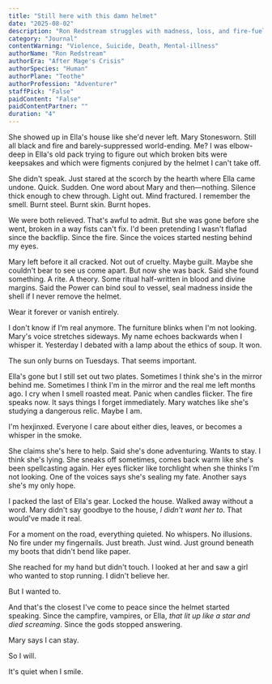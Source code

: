```yaml
---
title: "Still here with this damn helmet"
date: "2025-08-02"
description: "Ron Redstream struggles with madness, loss, and fire-fuelled paranoia after Mary Stonesworn returns to find Ella gone and reality crumbling."
category: "Journal"
contentWarning: "Violence, Suicide, Death, Mental-illness"
authorName: "Ron Redstream"
authorEra: "After Mage's Crisis"
authorSpecies: "Human"
authorPlane: "Teothe"
authorProfession: "Adventurer"
staffPick: "False"
paidContent: "False"
paidContentPartner: ""
duration: "4"
---
```


She showed up in Ella's house like she'd never left. Mary Stonesworn. Still all black and fire and barely-suppressed world-ending. Me? I was elbow-deep in Ella's old pack trying to figure out which broken bits were keepsakes and which were figments conjured by the helmet I can't take off.

She didn't speak. Just stared at the scorch by the hearth where Ella came undone. Quick. Sudden. One word about Mary and then—nothing. Silence thick enough to chew through. Light out. Mind fractured. I remember the smell. Burnt steel. Burnt skin. Burnt hopes.

We were both relieved. That's awful to admit. But she was gone before she went, broken in a way fists can't fix. I'd been pretending I wasn't flaflad since the backflip. Since the fire. Since the voices started nesting behind my eyes.

Mary left before it all cracked. Not out of cruelty. Maybe guilt. Maybe she couldn't bear to see us come apart. But now she was back. Said she found something. A rite. A theory. Some ritual half-written in blood and divine margins. Said the Power can bind soul to vessel, seal madness inside the shell if I never remove the helmet.

Wear it forever or vanish entirely.

I don't know if I'm real anymore. The furniture blinks when I'm not looking. Mary's voice stretches sideways. My name echoes backwards when I whisper it. Yesterday I debated with a lamp about the ethics of soup. It won.

The sun only burns on Tuesdays. That seems important.

Ella's gone but I still set out two plates. Sometimes I think she's in the mirror behind me. Sometimes I think I'm in the mirror and the real me left months ago. I cry when I smell roasted meat. Panic when candles flicker. The fire speaks now. It says things I forget immediately. Mary watches like she's studying a dangerous relic. Maybe I am.

I'm hexjinxed. Everyone I care about either dies, leaves, or becomes a whisper in the smoke.

She claims she's here to help. Said she's done adventuring. Wants to stay. I think she's lying. She sneaks off sometimes, comes back warm like she's been spellcasting again. Her eyes flicker like torchlight when she thinks I'm not looking. One of the voices says she's sealing my fate. Another says she's my only hope.

I packed the last of Ella's gear. Locked the house. Walked away without a word. Mary didn't say goodbye to the house, *I didn't want her to*. That would've made it real.

For a moment on the road, everything quieted. No whispers. No illusions. No fire under my fingernails. Just breath. Just wind. Just ground beneath my boots that didn't bend like paper.

She reached for my hand but didn't touch. I looked at her and saw a girl who wanted to stop running. I didn't believe her.

But I wanted to.

And that's the closest I've come to peace since the helmet started speaking. Since the campfire, vampires, or Ella, *that lit up like a star and died screaming*. Since the gods stopped answering.

Mary says I can stay.

So I will.

It's quiet when I smile.